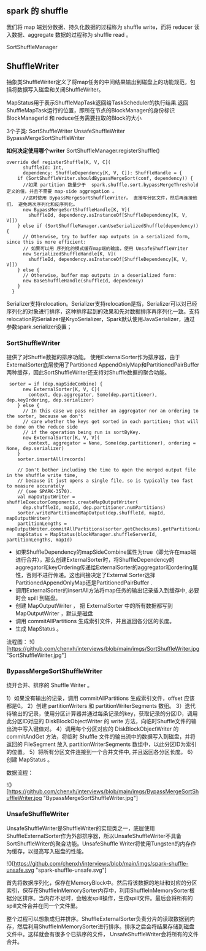 ## spark 的 shuffle



我们将 map 端划分数据、持久化数据的过程称为 shuffle write，而将 reducer 读入数据、aggregate 数据的过程称为 shuffle read 。 


SortShuffleManager


##  ShuffleWriter

抽象类ShuffleWriter定义了将map任务的中间结果输出到磁盘上的功能规范，包括将数据写入磁盘和关闭ShuffleWriter。

MapStatus用于表示ShuffleMapTask返回给TaskScheduler的执行结果.返回ShuffleMapTask运行的位置，即所在节点的BlockManager的身份标识BlockManagerId 和 reduce任务需要拉取的Block的大小


3个子类:
SortShuffleWriter
UnsafeShuffleWriter
BypassMergeSortShuffleWriter

**如何决定使用哪个writer**
SortShuffleManager.registerShuffle() 
```
override def registerShuffle[K, V, C](
      shuffleId: Int,
      dependency: ShuffleDependency[K, V, C]): ShuffleHandle = {
    if (SortShuffleWriter.shouldBypassMergeSort(conf, dependency)) {
      //如果 partition 数量少于  spark.shuffle.sort.bypassMergeThreshold 定义的值，并且不需要 map-side aggregation 。
      //这时使用 BypassMergeSortShuffleWriter。 直接写分区文件，然后再连接他们， 避免两次序列化和反序列化。
      new BypassMergeSortShuffleHandle[K, V](
        shuffleId, dependency.asInstanceOf[ShuffleDependency[K, V, V]])
    } else if (SortShuffleManager.canUseSerializedShuffle(dependency)) {
      // Otherwise, try to buffer map outputs in a serialized form, since this is more efficient:
      // 如果可以用 序列化的模式缓存map端的输出，使用 UnsafeShuffleWriter
      new SerializedShuffleHandle[K, V](
        shuffleId, dependency.asInstanceOf[ShuffleDependency[K, V, V]])
    } else {
      // Otherwise, buffer map outputs in a deserialized form:
      new BaseShuffleHandle(shuffleId, dependency)
    }
  }
``` 


Serializer支持relocation。Serializer支持relocation是指，Serializer可以对已经序列化的对象进行排序，这种排序起到的效果和先对数据排序再序列化一致。支持relocation的Serializer是KryoSerializer，Spark默认使用JavaSerializer，通过参数spark.serializer设置；





### SortShuffleWriter

提供了对Shuffle数据的排序功能。
使用ExternalSorter作为排序器，由于ExternalSorter底层使用了Partitioned AppendOnlyMap和PartitionedPairBuffer两种缓存，因此SortShuffleWriter还支持对Shuffle数据的聚合功能。

```
 sorter = if (dep.mapSideCombine) {
      new ExternalSorter[K, V, C](
        context, dep.aggregator, Some(dep.partitioner), dep.keyOrdering, dep.serializer)
    } else {
      // In this case we pass neither an aggregator nor an ordering to the sorter, because we don't
      // care whether the keys get sorted in each partition; that will be done on the reduce side
      // if the operation being run is sortByKey.
      new ExternalSorter[K, V, V](
        context, aggregator = None, Some(dep.partitioner), ordering = None, dep.serializer)
    }
    sorter.insertAll(records)

    // Don't bother including the time to open the merged output file in the shuffle write time,
    // because it just opens a single file, so is typically too fast to measure accurately
    // (see SPARK-3570).
    val mapOutputWriter = shuffleExecutorComponents.createMapOutputWriter(
      dep.shuffleId, mapId, dep.partitioner.numPartitions)
    sorter.writePartitionedMapOutput(dep.shuffleId, mapId, mapOutputWriter)
    partitionLengths = mapOutputWriter.commitAllPartitions(sorter.getChecksums).getPartitionLengths
    mapStatus = MapStatus(blockManager.shuffleServerId, partitionLengths, mapId)
```

* 如果ShuffleDependency的mapSideCombine属性为true（即允许在map端进行合并），那么创建ExternalSorter时，将ShuffleDependency的aggregator和keyOrdering传递给ExternalSorter的aggregator和ordering属性，否则不进行传递。这也间接决定了External Sorter选择PartitionedAppendOnlyMap还是PartitionedPairBuffer .
* 调用ExternalSorter的insertAll方法将map任务的输出记录插入到缓存中, 必要时会 spill 到磁盘。
* 创建 MapOutputWriter ， 把 ExternalSorter 中的所有数据都写到 MapOutputWriter ，默认是磁盘
* 调用 commitAllPartitions 生成索引文件，并且返回各分区的长度。
* 生成 MapStatus 。

流程图：
!()[https://github.com/chenxh/interviews/blob/main/imgs/SortShuffleWriter.jpg "SortShuffleWriter.jpg"]


### BypassMergeSortShuffleWriter

绕开合并、排序的 Shuffle Writer 。



1）如果没有输出的记录，调用 commitAllPartitions 生成索引文件，offset 应该都是0。
2）创建 partitionWriters 和 partitionWriterSegments 数组。
3）迭代待输出的记录，使用分区计算器并通过每条记录的key，获取记录的分区ID，调用此分区ID对应的 DiskBlockObjectWriter 的 write 方法，向临时Shuffle文件的输出流中写入键值对。
4）调用每个分区对应的 DiskBlockObjectWriter 的 commitAndGet 方法，将临时 Shuffle 文件的输出流中的数据写入到磁盘，并将返回的 FileSegment 放入 partitionWriterSegments 数组中，以此分区ID为索引的位置。
5）将所有分区文件连接到一个合并文件中, 并且返回各分区长度。
6）创建 MapStatus 。


数据流程：

!()[https://github.com/chenxh/interviews/blob/main/imgs/BypassMergeSortShuffleWriter.jpg "BypassMergeSortShuffleWriter.jpg"]

### UnsafeShuffleWriter
UnsafeShuffleWriter是ShuffleWriter的实现类之一，底层使用ShuffleExternalSorter作为外部排序器，所以UnsafeShuffleWriter不具备SortShuffleWriter的聚合功能。UnsafeShuffle Writer将使用Tungsten的内存作为缓存，以提高写入磁盘的性能。



!()[https://github.com/chenxh/interviews/blob/main/imgs/spark-shuffle-unsafe.svg "spark-shuffle-unsafe.svg"]

首先将数据序列化，保存在MemoryBlock中。然后将该数据的地址和对应的分区索引，保存在ShuffleInMemorySorter内存中，利用ShuffleInMemorySorter根据分区排序。当内存不足时，会触发spill操作，生成spill文件。最后会将所有的spill文件合并在同一个文件里。

整个过程可以想象成归并排序。ShuffleExternalSorter负责分片的读取数据到内存，然后利用ShuffleInMemorySorter进行排序。排序之后会将结果存储到磁盘文件中。这样就会有很多个已排序的文件， UnsafeShuffleWriter会将所有的文件合并。





